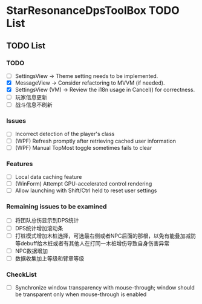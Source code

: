 # StarResonanceDpsToolBox TODO List

## TODO List

### TODO

- [ ] SettingsView -> Theme setting needs to be implemented.
 - [x] MessageView -> Consider refactoring to MVVM (if needed).
 - [x] SettingsView (VM) -> Review the i18n usage in Cancel() for correctness.
 - [ ] 玩家信息更新
 - [ ] 战斗信息不刷新

### Issues

- [ ] Incorrect detection of the player's class
- [ ] (WPF) Refresh promptly after retrieving cached user information
- [ ] (WPF) Manual TopMost toggle sometimes fails to clear

### Features

- [ ] Local data caching feature
- [ ] (WinForm) Attempt GPU-accelerated control rendering
- [ ] Allow launching with Shift/Ctrl held to reset user settings

### Remaining issues to be examined

- [ ] 将团队总伤显示到DPS统计
- [ ] DPS统计增加滚动条
- [ ] 打桩模式增加木桩选择，可选最右侧或者NPC后面的那根，以免有能叠加减防等debuff给木桩或者有其他人在打同一木桩增伤导致自身伤害异常
- [ ] NPC数据增加
- [ ] 数据收集加上等级和臂章等级

### CheckList

- [ ] Synchronize window transparency with mouse-through; window should be transparent only when mouse-through is enabled
